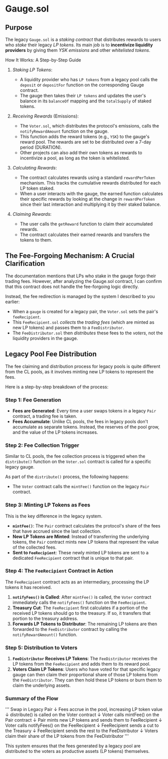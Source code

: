 # Gauge.sol

## Purpose

The legacy `Gauge.sol` is a _staking contract_ that distributes rewards to users who _stake_ their legacy _LP tokens_.
Its main job is to **incentivize liquidity providers** by giving them _YSK emissions_ and other _whitelisted tokens_.

How It Works: A Step-by-Step Guide

1.  _Staking LP Tokens_:
    - A liquidity provider who has `LP tokens` from a legacy pool calls the `deposit` or `depositFor` function on the corresponding Gauge contract.
    - The gauge then takes their `LP tokens` and updates the user's balance in its `balanceOf` mapping and the `totalSupply` of staked tokens.

2.  _Receiving Rewards_ (Emissions):
    - The `Voter.sol`, which distributes the protocol's emissions, calls the `notifyRewardAmount` function on the gauge.
    - This function adds the reward tokens (e.g., `YSK`) to the gauge's reward pool. The rewards are set to be distributed over a 7-day period (DURATION).
    - Other projects can also add their own tokens as rewards to incentivize a pool, as long as the token is whitelisted.

3.  _Calculating Rewards_:
    - The contract calculates rewards using a standard `rewardPerToken` mechanism. This tracks the cumulative rewards distributed for each LP token staked.
    - When a user interacts with the gauge, the earned function calculates their specific rewards by looking at the change in `rewardPerToken`
      since their last interaction and multiplying it by their staked balance.

4.  _Claiming Rewards_:
    - The user calls the `getReward` function to claim their accumulated rewards.
    - The contract calculates their earned rewards and transfers the tokens to them.

## The Fee-Forgoing Mechanism: A Crucial Clarification

The documentation mentions that LPs who stake in the gauge forgo their trading fees.
However, after analyzing the Gauge.sol contract, I can confirm that this contract does not handle the fee-forgoing logic directly.

Instead, the fee redirection is managed by the system I described to you earlier:

- When a `gauge` is created for a legacy pair, the `Voter.sol` sets the pair's `feeRecipient`.
- This `FeeRecipient.sol` _collects_ the _trading fees_ (which are minted as new LP tokens) and passes them to a `FeeDistributor`.
- The `FeeDistributor.sol` then _distributes_ these fees to the _voters_, not the liquidity providers in the gauge.

## Legacy Pool Fee Distribution

The fee claiming and distribution process for legacy pools is quite different from the CL pools, as it involves minting new LP tokens to represent the fees.

Here is a step-by-step breakdown of the process:

### Step 1: Fee Generation

- **Fees are Generated**: Every time a user swaps tokens in a legacy `Pair` contract, a trading fee is taken.
- **Fees Accumulate**: Unlike CL pools, the fees in legacy pools don't accumulate as separate tokens. Instead, the reserves of the pool grow, and the value of the LP tokens increases.

### Step 2: Fee Collection Trigger

Similar to CL pools, the fee collection process is triggered when the `distribute()` function on the `Voter.sol` contract is called for a specific legacy gauge.

As part of the `distribute()` process, the following happens:

- The `Voter` contract calls the `mintFee()` function on the legacy `Pair` contract.

### Step 3: Minting LP Tokens as Fees

This is the key difference in the legacy system.

- **`mintFee()`**: The `Pair` contract calculates the protocol's share of the fees that have accrued since the last collection.
- **New LP Tokens are Minted**: Instead of transferring the underlying tokens, the `Pair` contract mints new LP tokens that represent the value of the collected fees.
- **Sent to `FeeRecipient`**: These newly minted LP tokens are sent to a dedicated `FeeRecipient` contract that is unique to that pair.

### Step 4: The `FeeRecipient` Contract in Action

The `FeeRecipient` contract acts as an intermediary, processing the LP tokens it has received.

1.  **`notifyFees()` is Called**: After `mintFee()` is called, the `Voter` contract immediately calls the `notifyFees()` function on the `FeeRecipient`.
2.  **Treasury Cut**: The `FeeRecipient` first calculates if a portion of the received LP tokens should go to the treasury. If so, it transfers that portion to the treasury address.
3.  **Forwards LP Tokens to Distributor**: The remaining LP tokens are then forwarded to the `FeeDistributor` contract by calling the `notifyRewardAmount()` function.

### Step 5: Distribution to Voters

1.  **`FeeDistributor` Receives LP Tokens**: The `FeeDistributor` receives the LP tokens from the `FeeRecipient` and adds them to its reward pool.
2.  **Voters Claim LP Tokens**: Users who have voted for that specific legacy gauge can then claim their proportional share of those LP tokens from the `FeeDistributor`. They can then hold these LP tokens or burn them to claim the underlying assets.

### Summary of the Flow

'''
Swap in Legacy Pair
↓
Fees accrue in the pool, increasing LP token value
↓
distribute() is called on the Voter contract
↓
Voter calls mintFee() on the Pair contract
↓
Pair mints new LP tokens and sends them to FeeRecipient
↓
Voter calls notifyFees() on the FeeRecipient
↓
FeeRecipient sends a cut to the Treasury
↓
FeeRecipient sends the rest to the FeeDistributor
↓
Voters claim their share of the LP tokens from the FeeDistributor
'''

This system ensures that the fees generated by a legacy pool are distributed to the voters as productive assets (LP tokens) themselves.

